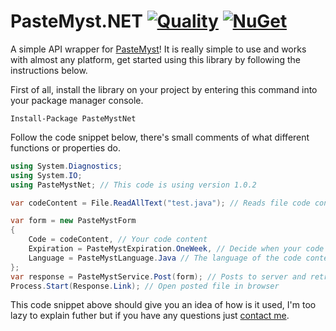 # PasteMyst.NET [![Quality](https://app.codacy.com/project/badge/Grade/bf0ae44bdf78494f8e287f29cf65d680)](https://www.codacy.com/manual/dentolos19/PasteMystNet?utm_source=github.com&amp;utm_medium=referral&amp;utm_content=dentolos19/PasteMystNet&amp;utm_campaign=Badge_Grade) [![NuGet](https://img.shields.io/nuget/v/PasteMystNet)](https://www.nuget.org/packages/PasteMystNet)

A simple API wrapper for [PasteMyst](https://paste.myst.rs)! It is really simple to use and works with almost any platform, get started using this library by following the instructions below.

First of all, install the library on your project by entering this command into your package manager console.

```Install-Package PasteMystNet```

Follow the code snippet below, there's small comments of what different functions or properties do.

```cs
using System.Diagnostics;
using System.IO;
using PasteMystNet; // This code is using version 1.0.2

var codeContent = File.ReadAllText("test.java"); // Reads file code content

var form = new PasteMystForm
{
    Code = codeContent, // Your code content
    Expiration = PasteMystExpiration.OneWeek, // Decide when your code expires
    Language = PasteMystLanguage.Java // The language of the code content
};
var response = PasteMystService.Post(form); // Posts to server and retrieve info
Process.Start(Response.Link); // Open posted file in browser
```

This code snippet above should give you an idea of how is it used, I'm too lazy to explain futher but if you have any questions just [contact me](https://dentolos19.github.io/contact).
